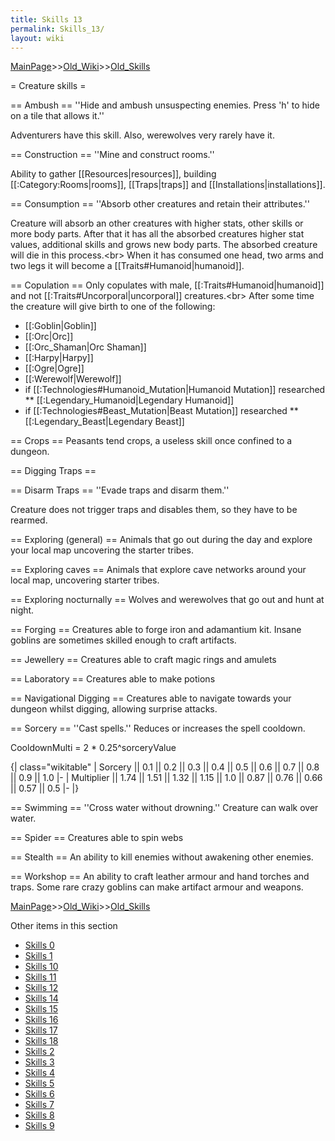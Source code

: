 ```yaml
---
title: Skills 13
permalink: Skills_13/
layout: wiki
---
```


[MainPage](/keeperrl_wiki/ "wikilink")>>[Old_Wiki](/keeperrl_wiki/Old_Wiki "wikilink")>>[Old_Skills](/keeperrl_wiki/Old_Skills "wikilink")

= Creature skills =

== Ambush ==
''Hide and ambush unsuspecting enemies. Press 'h' to hide on a tile that allows it.''

Adventurers have this skill. Also, werewolves very rarely have it.

== Construction ==
''Mine and construct rooms.''

Ability to gather [[Resources|resources]], building [[:Category:Rooms|rooms]], [[Traps|traps]] and [[Installations|installations]].

== Consumption ==
''Absorb other creatures and retain their attributes.''

Creature will absorb an other creatures with higher stats, other skills or more body parts. 
After that it has all the absorbed creatures higher stat values, additional skills and grows new body parts.
The absorbed creature will die in this process.&lt;br&gt;
When it has consumed one head, two arms and two legs it will become a [[Traits#Humanoid|humanoid]].

== Copulation ==
Only copulates with male, [[:Traits#Humanoid|humanoid]] and not [[:Traits#Uncorporal|uncorporal]] creatures.&lt;br&gt;
After some time the creature will give birth to one of the following:
* [[:Goblin|Goblin]]
* [[:Orc|Orc]]
* [[:Orc_Shaman|Orc Shaman]]
* [[:Harpy|Harpy]]
* [[:Ogre|Ogre]]
* [[:Werewolf|Werewolf]]
* if [[:Technologies#Humanoid_Mutation|Humanoid Mutation]] researched
** [[:Legendary_Humanoid|Legendary Humanoid]]
* if [[:Technologies#Beast_Mutation|Beast Mutation]] researched
** [[:Legendary_Beast|Legendary Beast]]

== Crops ==
Peasants tend crops, a useless skill once confined to a dungeon.

== Digging Traps ==

== Disarm Traps ==
''Evade traps and disarm them.''

Creature does not trigger traps and disables them, so they have to be rearmed.

== Exploring (general) ==
Animals that go out during the day and explore your local map uncovering the starter tribes.

== Exploring caves ==
Animals that explore cave networks around your local map, uncovering starter tribes.

== Exploring nocturnally ==
Wolves and werewolves that go out and hunt at night.

== Forging ==
Creatures able to forge iron and adamantium kit. Insane goblins are sometimes skilled enough to craft artifacts.

== Jewellery ==
Creatures able to craft magic rings and amulets

== Laboratory ==
Creatures able to make potions

== Navigational Digging ==
Creatures able to navigate towards your dungeon whilst digging, allowing surprise attacks.

== Sorcery ==
''Cast spells.''
Reduces or increases the spell cooldown.

CooldownMulti = 2 * 0.25^sorceryValue

{| class=&quot;wikitable&quot;
| Sorcery || 0.1 || 0.2 || 0.3 || 0.4 || 0.5 || 0.6 || 0.7 || 0.8 || 0.9 || 1.0
|-
| Multiplier || 1.74 || 1.51 || 1.32 || 1.15 || 1.0 || 0.87 || 0.76 || 0.66 || 0.57 || 0.5
|-
|}

== Swimming ==
''Cross water without drowning.''
Creature can walk over water.

== Spider ==
Creatures able to spin webs

== Stealth ==
An ability to kill enemies without awakening other enemies.

== Workshop ==
An ability to craft leather armour and hand torches and traps. Some rare crazy goblins can make artifact armour and weapons.

[MainPage](/keeperrl_wiki/ "wikilink")>>[Old_Wiki](/keeperrl_wiki/Old_Wiki "wikilink")>>[Old_Skills](/keeperrl_wiki/Old_Skills "wikilink")

Other items in this section
-    [Skills 0](/keeperrl_wiki/Skills_0 "wikilink")
-    [Skills 1](/keeperrl_wiki/Skills_1 "wikilink")
-    [Skills 10](/keeperrl_wiki/Skills_10 "wikilink")
-    [Skills 11](/keeperrl_wiki/Skills_11 "wikilink")
-    [Skills 12](/keeperrl_wiki/Skills_12 "wikilink")
-    [Skills 14](/keeperrl_wiki/Skills_14 "wikilink")
-    [Skills 15](/keeperrl_wiki/Skills_15 "wikilink")
-    [Skills 16](/keeperrl_wiki/Skills_16 "wikilink")
-    [Skills 17](/keeperrl_wiki/Skills_17 "wikilink")
-    [Skills 18](/keeperrl_wiki/Skills_18 "wikilink")
-    [Skills 2](/keeperrl_wiki/Skills_2 "wikilink")
-    [Skills 3](/keeperrl_wiki/Skills_3 "wikilink")
-    [Skills 4](/keeperrl_wiki/Skills_4 "wikilink")
-    [Skills 5](/keeperrl_wiki/Skills_5 "wikilink")
-    [Skills 6](/keeperrl_wiki/Skills_6 "wikilink")
-    [Skills 7](/keeperrl_wiki/Skills_7 "wikilink")
-    [Skills 8](/keeperrl_wiki/Skills_8 "wikilink")
-    [Skills 9](/keeperrl_wiki/Skills_9 "wikilink")
